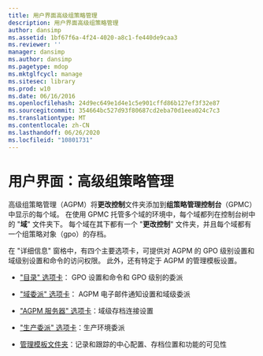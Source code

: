 ```yaml
---
title: 用户界面高级组策略管理
description: 用户界面高级组策略管理
author: dansimp
ms.assetid: 1bf67f6a-4f24-4020-a8c1-fe440de9caa3
ms.reviewer: ''
manager: dansimp
ms.author: dansimp
ms.pagetype: mdop
ms.mktglfcycl: manage
ms.sitesec: library
ms.prod: w10
ms.date: 06/16/2016
ms.openlocfilehash: 24d9ec649e1d4e1c5e901cffd86b127ef3f32e87
ms.sourcegitcommit: 354664bc527d93f80687cd2eba70d1eea024c7c3
ms.translationtype: MT
ms.contentlocale: zh-CN
ms.lasthandoff: 06/26/2020
ms.locfileid: "10801731"
---
```

# 用户界面：高级组策略管理


高级组策略管理（AGPM）将**更改控制**文件夹添加到**组策略管理控制台**（GPMC）中显示的每个域。 在使用 GPMC 托管多个域的环境中，每个域都列在控制台树中的 "**域**" 文件夹下。 每个域在其下都有一个 "**更改控制**" 文件夹，并且每个域都有一个组策略对象（gpo）的存档。

在 "详细信息" 窗格中，有四个主要选项卡，可提供对 AGPM 的 GPO 级别设置和域级别设置和命令的访问权限。 此外，还有特定于 AGPM 的管理模板设置。

-   ["目录" 选项卡](contents-tab-agpm40.md)： GPO 设置和命令和 GPO 级别的委派

-   ["域委派" 选项卡](domain-delegation-tab-agpm40.md)： AGPM 电子邮件通知设置和域级委派

-   ["AGPM 服务器" 选项卡](agpm-server-tab-agpm40.md)：域级存档连接设置

-   ["生产委派" 选项卡](production-delegation-tab-agpm40.md)：生产环境委派

-   [管理模板文件夹](administrative-templates-folder-agpm40.md)：记录和跟踪的中心配置、存档位置和功能的可见性

 

 





